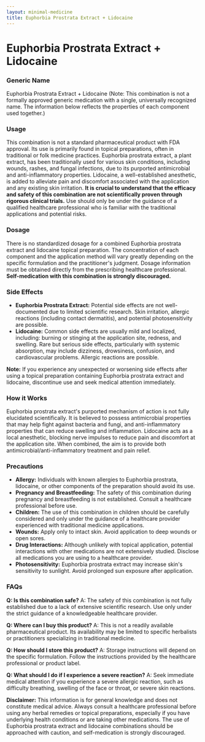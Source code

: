 ```yaml
---
layout: minimal-medicine
title: Euphorbia Prostrata Extract + Lidocaine
---
```


# Euphorbia Prostrata Extract + Lidocaine
### Generic Name
Euphorbia Prostrata Extract + Lidocaine  (Note: This combination is not a formally approved generic medication with a single, universally recognized name.  The information below reflects the properties of each component used together.)

### Usage

This combination is not a standard pharmaceutical product with FDA approval. Its use is primarily found in topical preparations, often in traditional or folk medicine practices.  Euphorbia prostrata extract, a plant extract, has been traditionally used for various skin conditions, including wounds, rashes, and fungal infections, due to its purported antimicrobial and anti-inflammatory properties.  Lidocaine, a well-established anesthetic, is added to alleviate pain and discomfort associated with the application and any existing skin irritation.  **It is crucial to understand that the efficacy and safety of this combination are not scientifically proven through rigorous clinical trials.**  Use should only be under the guidance of a qualified healthcare professional who is familiar with the traditional applications and potential risks.

### Dosage

There is no standardized dosage for a combined Euphorbia prostrata extract and lidocaine topical preparation.  The concentration of each component and the application method will vary greatly depending on the specific formulation and the practitioner's judgment.  Dosage information must be obtained directly from the prescribing healthcare professional.  **Self-medication with this combination is strongly discouraged.**

### Side Effects

* **Euphorbia Prostrata Extract:**  Potential side effects are not well-documented due to limited scientific research.  Skin irritation, allergic reactions (including contact dermatitis), and potential photosensitivity are possible.
* **Lidocaine:** Common side effects are usually mild and localized, including: burning or stinging at the application site, redness, and swelling.  Rare but serious side effects, particularly with systemic absorption, may include dizziness, drowsiness, confusion, and cardiovascular problems.  Allergic reactions are possible.

**Note:** If you experience any unexpected or worsening side effects after using a topical preparation containing Euphorbia prostrata extract and lidocaine, discontinue use and seek medical attention immediately.

### How it Works

Euphorbia prostrata extract's purported mechanism of action is not fully elucidated scientifically. It is believed to possess antimicrobial properties that may help fight against bacteria and fungi, and anti-inflammatory properties that can reduce swelling and inflammation.  Lidocaine acts as a local anesthetic, blocking nerve impulses to reduce pain and discomfort at the application site.  When combined, the aim is to provide both antimicrobial/anti-inflammatory treatment and pain relief.

### Precautions

* **Allergy:** Individuals with known allergies to Euphorbia prostrata, lidocaine, or other components of the preparation should avoid its use.
* **Pregnancy and Breastfeeding:** The safety of this combination during pregnancy and breastfeeding is not established.  Consult a healthcare professional before use.
* **Children:**  The use of this combination in children should be carefully considered and only under the guidance of a healthcare provider experienced with traditional medicine applications.
* **Wounds:**  Apply only to intact skin.  Avoid application to deep wounds or open sores.
* **Drug Interactions:** Although unlikely with topical application, potential interactions with other medications are not extensively studied.  Disclose all medications you are using to a healthcare provider.
* **Photosensitivity:** Euphorbia prostrata extract may increase skin's sensitivity to sunlight. Avoid prolonged sun exposure after application.

### FAQs

**Q: Is this combination safe?**
A:  The safety of this combination is not fully established due to a lack of extensive scientific research.  Use only under the strict guidance of a knowledgeable healthcare provider.

**Q: Where can I buy this product?**
A:  This is not a readily available pharmaceutical product.  Its availability may be limited to specific herbalists or practitioners specializing in traditional medicine.

**Q: How should I store this product?**
A: Storage instructions will depend on the specific formulation. Follow the instructions provided by the healthcare professional or product label.

**Q: What should I do if I experience a severe reaction?**
A: Seek immediate medical attention if you experience a severe allergic reaction, such as difficulty breathing, swelling of the face or throat, or severe skin reactions.

**Disclaimer:** This information is for general knowledge and does not constitute medical advice. Always consult a healthcare professional before using any herbal remedies or topical preparations, especially if you have underlying health conditions or are taking other medications.  The use of Euphorbia prostrata extract and lidocaine combinations should be approached with caution, and self-medication is strongly discouraged.
